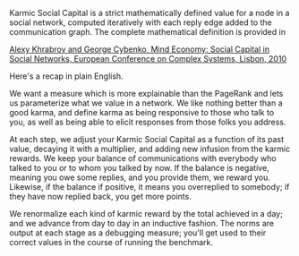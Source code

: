 Karmic Social Capital is a strict mathematically defined value for a node in a social network, computed iteratively with each reply edge added to the communication graph.  The complete mathematical definition is provided in

[Alexy Khrabrov and George Cybenko, Mind Economy: Social Capital in Social Networks, European Conference on Complex Systems, Lisbon, 2010](http://github.com/alexy/fundata1/blob/master/khrabrov-2010-mind-economy-eccs.pdf)

Here's a recap in plain English.

We want a measure which is more explainable than the PageRank and lets us parameterize what we value in a network.  We like nothing better than a good karma, and define karma as being responsive to those who talk to you, as well as being able to elicit responses from those folks you address.

At each step, we adjust your Karmic Social Capital as a function of its past value, decaying it with a multiplier, and adding new infusion from the karmic rewards.  We keep your balance of communications with everybody who talked to you or to whom you talked by now.  If the balance is negative, meaning you owe some replies, and you provide them, we reward you.  Likewise, if the balance if positive, it means you overreplied to somebody; if they have now replied back, you get more points.

We renormalize each kind of karmic reward by the total achieved in a day; and we advance from day to day in an inductive fashion.  The norms are output at each stage as a debugging measure; you'll get used to their correct values in the course of running the benchmark.